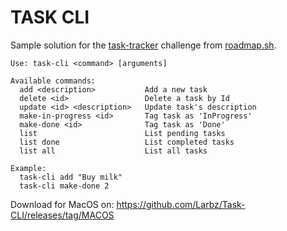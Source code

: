 # TASK CLI

Sample solution for the [task-tracker](https://roadmap.sh/projects/task-tracker) challenge from [roadmap.sh](https://roadmap.sh/).
```
Use: task-cli <command> [arguments]

Available commands:
  add <description>           Add a new task
  delete <id>                 Delete a task by Id
  update <id> <description>   Update task's description
  make-in-progress <id>       Tag task as 'InProgress'
  make-done <id>              Tag task as 'Done'
  list                        List pending tasks
  list done                   List completed tasks
  list all                    List all tasks

Example:
  task-cli add "Buy milk"
  task-cli make-done 2

```

Download for MacOS on: https://github.com/Larbz/Task-CLI/releases/tag/MACOS

